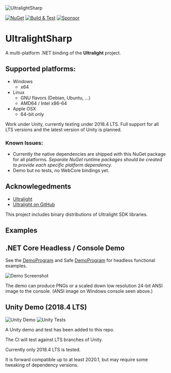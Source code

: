 ![UltralightSharp](https://raw.githubusercontent.com/ImpromptuNinjas/UltralightSharp/master/icon.png)

[![NuGet](https://img.shields.io/nuget/v/ImpromptuNinjas.UltralightSharp.svg)](https://www.nuget.org/packages/ImpromptuNinjas.UltralightSharp/) [![Build & Test](https://github.com/ImpromptuNinjas/UltralightSharp/workflows/Build%20&%20Test/badge.svg)](https://github.com/ImpromptuNinjas/UltralightSharp/actions?query=workflow%3A%22Build+%26+Test%22) [![Sponsor](https://img.shields.io/static/v1?label=Sponsor&message=%E2%9D%A4&logo=GitHub&link=https://github.com/sponsors/Tyler-IN)](https://github.com/sponsors/Tyler-IN)
 
# UltralightSharp

A multi-platform .NET binding of the **Ultralight** project.

## Supported platforms:
* Windows
  - x64
* Linux
  - GNU flavors (Debian, Ubuntu, ...)
  - AMD64 / Intel x86-64
* Apple OSX
  - 64-bit only

Work under Unity, currently testing under 2018.4 LTS.
Full support for all LTS versions and the latest version of Unity is planned.

### Known Issues:
* Currently the native dependencies are shipped with this NuGet package for all platforms.
  _Separate NuGet runtime packages should be created to provide each specific platform dependency._
* Demo but no tests, no WebCore bindings yet.


Acknowlegedments
----------------

* [Ultralight](https://utralig.ht)
* [Ultralight on GitHub](https://github.com/ultralight-ux/Ultralight)

This project includes binary distributions of Ultralight SDK libraries.

Examples
--------

## .NET Core Headless / Console Demo

See the [DemoProgram](https://github.com/ImpromptuNinjas/UltralightSharp/tree/master/UltralightSharp.Demo) and Safe [DemoProgram](https://github.com/ImpromptuNinjas/UltralightSharp/tree/master/UltralightSharp.SafeDemo) for headless functional examples.

![Demo Screenshot](https://cdn.discordapp.com/attachments/738836157923852368/739599229709844520/unknown.png)

The demo can produce PNGs or a scaled down low resolution 24-bit ANSI image to the console.
(ANSI image on Windows console seen above.)

## Unity Demo (2018.4 LTS)

![Unity Demo](https://cdn.discordapp.com/attachments/738836157923852368/739376040970944572/unknown.png)
![Unity Tests](https://cdn.discordapp.com/attachments/738836157923852368/739376118435414096/unknown.png)

A Unity demo and test has been added to this repo.

The CI will test against LTS branches of Unity.

Currently only 2018.4 LTS is tested.

It is forward compatible up to at least 2020.1, but may require some tweaking of dependency versions.
